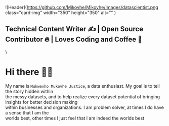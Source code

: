 ![Header](https://github.com/Mikovhe/Mikovhe/Images/datascientist.png class="card-img" width="350" height="350"  alt="" )
## Technical Content Writer :writing_hand: |  Open Source Contributor :fire:  | Loves Coding and Coffee :space_invader:
\





# Hi there :raising_hand_man:
My name is `Mukwevho Mukovhe Justice`, a data enthusiast. My
goal is to tell the story hidden within<br/> the messy datasets, and
to help realize every dataset potential of bringing insights for
better decision making<br/> within businesses and organizations.
I am problem solver, at times I do have a sense that I am the<br/>
worlds best, other times I just feel that I am indeed the worlds best<br/>
